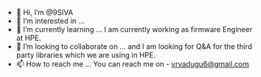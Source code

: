 - 👋 Hi, I’m @9SIVA
- 👀 I’m interested in ... 
- 🌱 I’m currently learning ... I am currently working as firmware Engineer at HPE.
- 💞️ I’m looking to collaborate on ... and I am looking for Q&A for the third party libraries which we are using in HPE.
- 📫 How to reach me ... You can reach me on - vrvadugu6@gmail.com

<!---
9SIVA/9SIVA is a ✨ special ✨ repository because its `README.md` (this file) appears on your GitHub profile.
You can click the Preview link to take a look at your changes.
--->
